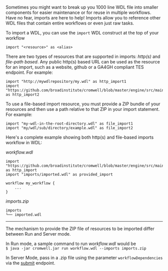 Sometimes you might want to break up you 1000 line WDL file into smaller components for easier maintenance or for reuse in multiple workflows.  Have no fear, imports are here to help!  Imports allow you to reference other WDL files that contain entire workflows or even just raw tasks.

To import a WDL, you can use the `import` WDL construct at the top of your workflow

```
import "<resource>" as <alias>
```

There are two types of resources that are supported in imports: *http(s)* and *file-path based*.  Any public http(s) based URL can be used as the resource for an import, such as a website, github or a GA4GH compliant TES endpoint.  For example:

```wdl
import "http://mywdlrepository/my.wdl" as http_import1
import "https://github.com/broadinstitute/cromwell/blob/master/engine/src/main/resources/3step.wdl" as http_import2
```
To use a file-based import resource, you must provide a ZIP bundle of your resources and then use a path relative to that ZIP in your import statement. For example:

```wdl
import "my-wdl-in-the-root-directory.wdl" as file_import1
import "my/wdl/sub/directory/example.wdl" as file_import2
```

Here's a complete example showing both http(s) and file-based imports workflow in WDL:

_workflow.wdl_
```wdl
import "https://github.com/broadinstitute/cromwell/blob/master/engine/src/main/resources/3step.wdl" as http_import
import "imports/imported.wdl" as provided_import

workflow my_workflow {
    ...
}
```

_imports.zip_
```
imports
└── imported.wdl
```

---
The mechanism to provide the ZIP file of resources to be imported differ between Run and Server mode.

In Run mode, a sample command to run _workflow.wdl_ would be  
```$ java -jar cromwell.jar run workflow.wdl --imports imports.zip```

In Server Mode, pass in a .zip file using the parameter `workflowDependencies` via the [submit](api/POST_api_workflows_version) endpoint.

